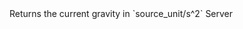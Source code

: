 <function name="GetGravity" parent="IPhysicsEnvironment" type="classfunc">
	<description>
		Returns the current gravity in `source_unit/s^2`
		<added version="0.7"></added>
	</description>
	<realm>Server</realm>
	<args>
	</args>
	<rets>
		<ret name="" type="Vector"></ret>
	</rets>
</function>